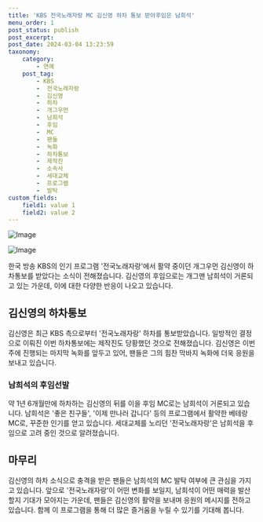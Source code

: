 ```yaml
---
title: 'KBS 전국노래자랑 MC 김신영 하차 통보 받아후임은 남희석'
menu_order: 1
post_status: publish
post_excerpt: 
post_date: 2024-03-04 13:23:59
taxonomy:
    category:
        - 연예
    post_tag:
        - KBS
        -  전국노래자랑
        -  김신영
        -  하차
        -  개그우먼
        -  남희석
        -  후임
        -  MC
        -  팬들
        -  녹화
        -  하차통보
        -  제작진
        -  소속사
        -  세대교체
        -  프로그램
        -  발탁
custom_fields:
    field1: value 1
    field2: value 2
---
```


![Image](https://ssl.pstatic.net/mimgnews/image/117/2024/03/04/0003810024_001_20240304091601276.jpg?type=w540)

![Image](https://mimgnews.pstatic.net/image/117/2024/03/04/0003810024_002_20240304091601325.jpg?type=w540)

한국 방송 KBS의 인기 프로그램 '전국노래자랑'에서 활약 중이던 개그우먼 김신영이 하차통보를 받았다는 소식이 전해졌습니다. 김신영의 후임으로는 개그맨 남희석이 거론되고 있는 가운데, 이에 대한 다양한 반응이 나오고 있습니다.
## 김신영의 하차통보
김신영은 최근 KBS 측으로부터 '전국노래자랑' 하차를 통보받았습니다. 일방적인 결정으로 이뤄진 이번 하차통보에는 제작진도 당황했던 것으로 전해졌습니다. 김신영은 이번 주에 진행되는 마지막 녹화를 앞두고 있어, 팬들은 그의 힘찬 막바지 녹화에 더욱 응원을 보내고 있습니다.
### 남희석의 후임선발
약 1년 6개월만에 하차하는 김신영의 뒤를 이을 후임 MC로는 남희석이 거론되고 있습니다. 남희석은 '좋은 친구들', '이제 만나러 갑니다' 등의 프로그램에서 활약한 베테랑 MC로, 꾸준한 인기를 얻고 있습니다. 세대교체를 노리던 '전국노래자랑'은 남희석을 후임으로 고려 중인 것으로 알려졌습니다.
## 마무리
김신영의 하차 소식으로 충격을 받은 팬들은 남희석의 MC 발탁 여부에 큰 관심을 가지고 있습니다. 앞으로 '전국노래자랑'이 어떤 변화를 보일지, 남희석이 어떤 매력을 발산할지 기대가 모아지는 가운데, 팬들은 김신영의 활약을 보내며 응원의 메시지를 전하고 있습니다. 함께 이 프로그램을 통해 더 많은 즐거움을 누릴 수 있기를 기대해 봅니다.
